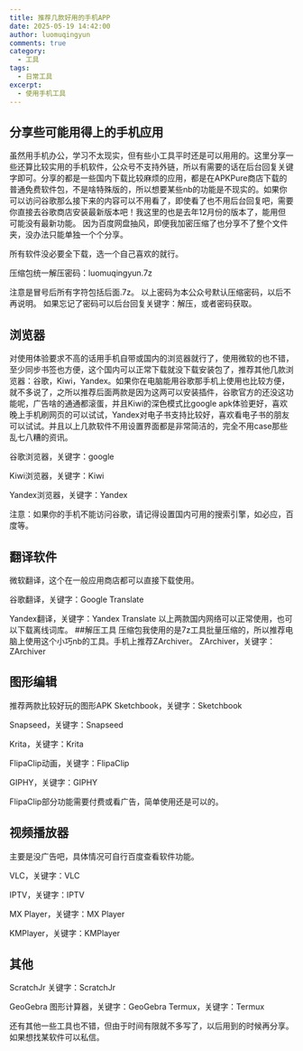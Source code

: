 ```yaml
---
title: 推荐几款好用的手机APP
date: 2025-05-19 14:42:00
author: luomuqingyun
comments: true
category:
  - 工具
tags:
  - 日常工具
excerpt:
  - 使用手机工具
---
```

## 分享些可能用得上的手机应用
虽然用手机办公，学习不太现实，但有些小工具平时还是可以用用的。这里分享一些还算比较实用的手机软件，公众号不支持外链，所以有需要的话在后台回复关键字即可。分享的都是一些国内下载比较麻烦的应用，都是在APKPure商店下载的普通免费软件包，不是啥特殊版的，所以想要某些nb的功能是不现实的。如果你可以访问谷歌那么接下来的内容可以不用看了，即使看了也不用后台回复吧，需要你直接去谷歌商店安装最新版本吧！我这里的也是去年12月份的版本了，能用但可能没有最新功能。
因为百度网盘抽风，即便我加密压缩了也分享不了整个文件夹，没办法只能单独一个个分享。

所有软件没必要全下载，选一个自己喜欢的就行。

压缩包统一解压密码：luomuqingyun.7z

注意是冒号后所有字符包括后面.7z。
以上密码为本公众号默认压缩密码，以后不再说明。
如果忘记了密码可以后台回复关键字：解压，或者密码获取。

## 浏览器
对使用体验要求不高的话用手机自带或国内的浏览器就行了，使用微软的也不错，至少同步书签也方便，这个国内可以正常下载就没下载安装包了，推荐其他几款浏览器：谷歌，Kiwi，Yandex。如果你在电脑能用谷歌那手机上使用也比较方便，就不多说了，之所以推荐后面两款是因为这两可以安装插件，谷歌官方的还没这功能呢，广告啥的通通都滚蛋，并且Kiwi的深色模式比google apk体验更好，喜欢晚上手机刷网页的可以试试，Yandex对电子书支持比较好，喜欢看电子书的朋友可以试试。并且以上几款软件不用设置界面都是非常简洁的，完全不用case那些乱七八糟的资讯。

谷歌浏览器，关键字：google

Kiwi浏览器，关键字：Kiwi

Yandex浏览器，关键字：Yandex

注意：如果你的手机不能访问谷歌，请记得设置国内可用的搜索引擎，如必应，百度等。
## 翻译软件
微软翻译，这个在一般应用商店都可以直接下载使用。

谷歌翻译，关键字：Google Translate

Yandex翻译，关键字：Yandex Translate
以上两款国内网络可以正常使用，也可以下载离线词库。
##解压工具
压缩包我使用的是7z工具批量压缩的，所以推荐电脑上使用这个小巧nb的工具。手机上推荐ZArchiver。
ZArchiver，关键字：ZArchiver
## 图形编辑
推荐两款比较好玩的图形APK
Sketchbook，关键字：Sketchbook

Snapseed，关键字：Snapseed

Krita，关键字：Krita

FlipaClip动画，关键字：FlipaClip

GIPHY，关键字：GIPHY

FlipaClip部分功能需要付费或看广告，简单使用还是可以的。
## 视频播放器
主要是没广告吧，具体情况可自行百度查看软件功能。

VLC，关键字：VLC

IPTV，关键字：IPTV

MX Player，关键字：MX Player

KMPlayer，关键字：KMPlayer
## 其他
ScratchJr 关键字：ScratchJr

GeoGebra 图形计算器，关键字：GeoGebra
Termux，关键字：Termux


还有其他一些工具也不错，但由于时间有限就不多写了，以后用到的时候再分享。如果想找某软件可以私信。
